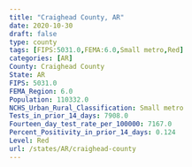 ```yaml
---
title: "Craighead County, AR"
date: 2020-10-30
draft: false
type: county
tags: [FIPS:5031.0,FEMA:6.0,Small metro,Red]
categories: [AR]
County: Craighead County
State: AR
FIPS: 5031.0
FEMA_Region: 6.0
Population: 110332.0
NCHS_Urban_Rural_Classification: Small metro
Tests_in_prior_14_days: 7908.0
Fourteen_day_test_rate_per_100000: 7167.0
Percent_Positivity_in_prior_14_days: 0.124
Level: Red
url: /states/AR/craighead-county
---
```



